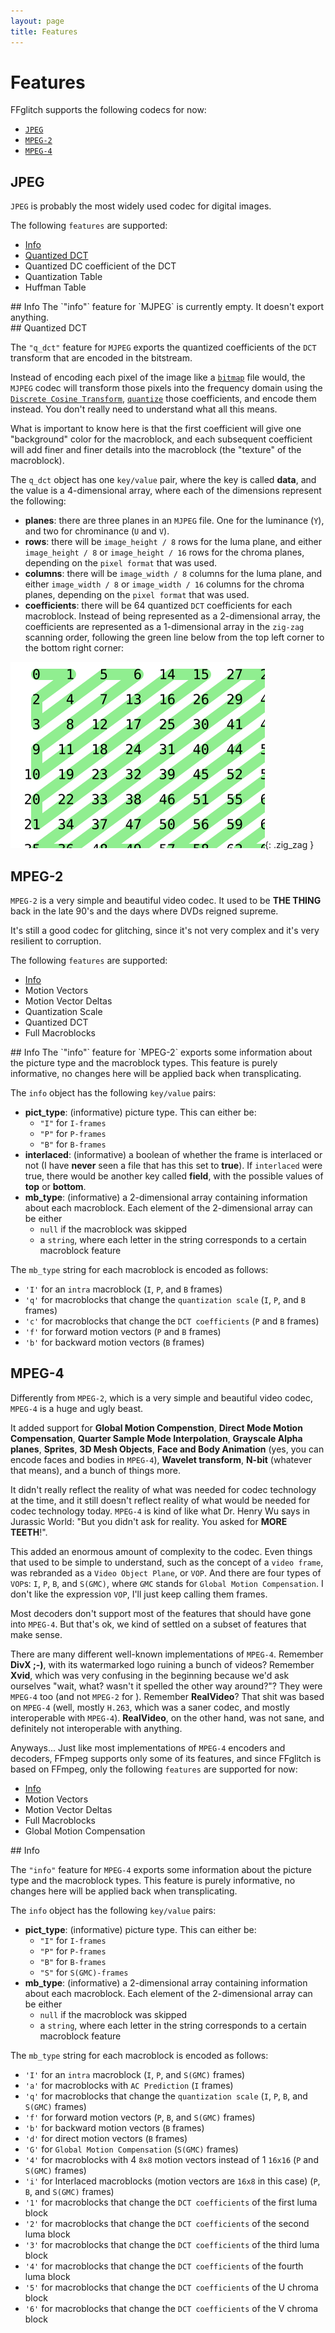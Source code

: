 ```yaml
---
layout: page
title: Features
---
```


# Features

FFglitch supports the following codecs for now:
- [`JPEG`](https://en.wikipedia.org/wiki/JPEG)
- [`MPEG-2`](https://en.wikipedia.org/wiki/MPEG-2)
- [`MPEG-4`](https://en.wikipedia.org/wiki/MPEG-4)

## JPEG

`JPEG` is probably the most widely used codec for digital images.

The following `features` are supported:
* [Info](#mjpeg-info)
* [Quantized DCT](#mjpeg-q_dct)
* Quantized DC coefficient of the DCT
* Quantization Table
* Huffman Table

<div id="mjpeg-info"></div>
## Info
The `"info"` feature for `MJPEG` is currently empty. It doesn't export anything.

<div id="mjpeg-q_dct"></div>
## Quantized DCT

The `"q_dct"` feature for `MJPEG` exports the quantized coefficients of
the `DCT` transform that are encoded in the bitstream.

Instead of encoding each pixel of the image like a
[`bitmap`](https://en.wikipedia.org/wiki/BMP_file_format) file would,
the `MJPEG` codec will transform those pixels into the frequency domain
using the
[`Discrete Cosine Transform`](https://en.wikipedia.org/wiki/Discrete_cosine_transform),
[`quantize`](https://en.wikipedia.org/wiki/Quantization_%28signal_processing%29)
those coefficients, and encode them instead.
You don't really need to understand what all this means.

What is important to know here is that the first coefficient will give
one "background" color for the macroblock, and each subsequent
coefficient will add finer and finer details into the macroblock (the
"texture" of the macroblock).

The `q_dct` object has one `key/value` pair, where the key is called
**data**, and the value is a 4-dimensional array, where each of the
dimensions represent the following:
* **planes**: there are three planes in an `MJPEG` file. One for the
  luminance (`Y`), and two for chrominance (`U` and `V`).
* **rows**: there will be `image_height / 8` rows for the luma plane,
  and either `image_height / 8` or `image_height / 16` rows for the
  chroma planes, depending on the `pixel format` that was used.
* **columns**: there will be `image_width / 8` columns for the luma
  plane, and either `image_width / 8` or `image_width / 16` columns for
  the chroma planes, depending on the `pixel format` that was used.
* **coefficients**: there will be 64 quantized `DCT` coefficients for
  each macroblock. Instead of being represented as a 2-dimensional
  array, the coefficients are represented as a 1-dimensional array in
  the `zig-zag` scanning order, following the green line below from the
  top left corner to the bottom right corner:

![empty JPEG](/assets/images/zigzag.svg){: .zig_zag }

## MPEG-2

`MPEG-2` is a very simple and beautiful video codec. It used to be
**THE THING** back in the late 90's and the days where DVDs reigned
supreme.

It's still a good codec for glitching, since it's not very complex and
it's very resilient to corruption.

The following `features` are supported:
* [Info](#mpeg2-info)
* Motion Vectors
* Motion Vector Deltas
* Quantization Scale
* Quantized DCT
* Full Macroblocks

<div id="mpeg2-info"></div>
## Info
The `"info"` feature for `MPEG-2` exports some information about the
picture type and the macroblock types. This feature is purely
informative, no changes here will be applied back when transplicating.

The `info` object has the following `key/value` pairs:
* **pict_type**: (informative)
  picture type. This can either be:
  * `"I"` for `I-frames`
  * `"P"` for `P-frames`
  * `"B"` for `B-frames`
* **interlaced**: (informative)
  a boolean of whether the frame is interlaced or not (I have **never**
  seen a file that has this set to **true**). If `interlaced` were
  true, there would be another key called **field**, with the possible
  values of **top** or **bottom**.
* **mb_type**: (informative)
  a 2-dimensional array containing information about each macroblock.
  Each element of the 2-dimensional array can be either
  * `null` if the macroblock was skipped
  * a `string`, where each letter in the string corresponds to a
    certain macroblock feature

The `mb_type` string for each macroblock is encoded as follows:
  * `'I'` for an `intra` macroblock (`I`, `P`, and `B` frames)
  * `'q'` for macroblocks that change the `quantization scale` (`I`, `P`, and `B` frames)
  * `'c'` for macroblocks that change the `DCT coefficients` (`P` and `B` frames)
  * `'f'` for forward motion vectors (`P` and `B` frames)
  * `'b'` for backward motion vectors (`B` frames)

## MPEG-4

Differently from `MPEG-2`, which is a very simple and beautiful video
codec, `MPEG-4` is a huge and ugly beast.

It added support for
**Global Motion Compenstion**,
**Direct Mode Motion Compensation**,
**Quarter Sample Mode Interpolation**,
**Grayscale Alpha planes**,
**Sprites**,
**3D Mesh Objects**,
**Face and Body Animation** (yes, you can encode faces and bodies in `MPEG-4`),
**Wavelet transform**,
**N-bit** (whatever that means),
and a bunch of things more.

It didn't really reflect the reality of what was needed for codec
technology at the time, and it still doesn't reflect reality of what
would be needed for codec technology today. `MPEG-4` is kind of like
what Dr. Henry Wu says in Jurassic World:
"But you didn't ask for reality. You asked for **MORE TEETH**!".

This added an enormous amount of complexity to the codec.
Even things that used to be simple to understand, such as the concept
of a `video frame`, was rebranded as a `Video Object Plane`, or `VOP`.
And there are four types of `VOP`s: `I`, `P`, `B`, and `S(GMC)`, where
`GMC` stands for `Global Motion Compensation`.
I don't like the expression `VOP`, I'll just keep calling them frames.

Most decoders don't support most of the features that should have gone
into `MPEG-4`. But that's ok, we kind of settled on a subset of
features that make sense.

There are many different well-known implementations of `MPEG-4`.
Remember **DivX ;-)**, with its watermarked logo ruining a bunch of
videos? Remember **Xvid**, which was very confusing in the beginning
because we'd ask ourselves "wait, what? wasn't it spelled the other way
around?"? They were `MPEG-4` too (and not `MPEG-2` for </pun>).
Remember **RealVideo**? That shit was based on `MPEG-4` (well, mostly
`H.263`, which was a saner codec, and mostly interoperable with `MPEG-4`).
**RealVideo**, on the other hand, was not sane, and definitely not
interoperable with anything.

Anyways... Just like most implementations of `MPEG-4` encoders and
decoders, FFmpeg supports only some of its features, and since FFglitch
is based on FFmpeg, only the following `features` are supported for now:
* [Info](#mpeg4-info)
* Motion Vectors
* Motion Vector Deltas
* Full Macroblocks
* Global Motion Compensation

<div id="mpeg4-info"></div>
## Info

The `"info"` feature for `MPEG-4` exports some information about the
picture type and the macroblock types. This feature is purely
informative, no changes here will be applied back when transplicating.

The `info` object has the following `key/value` pairs:
* **pict_type**: (informative)
  picture type. This can either be:
  * `"I"` for `I-frames`
  * `"P"` for `P-frames`
  * `"B"` for `B-frames`
  * `"S"` for `S(GMC)-frames`
* **mb_type**: (informative)
  a 2-dimensional array containing information about each macroblock.
  Each element of the 2-dimensional array can be either
  * `null` if the macroblock was skipped
  * a `string`, where each letter in the string corresponds to a
    certain macroblock feature

The `mb_type` string for each macroblock is encoded as follows:
  * `'I'` for an `intra` macroblock (`I`, `P`, and `S(GMC)` frames)
  * `'a'` for macroblocks with `AC Prediction` (`I` frames)
  * `'q'` for macroblocks that change the `quantization scale` (`I`, `P`, `B`, and `S(GMC)` frames)
  * `'f'` for forward motion vectors (`P`, `B`, and `S(GMC)` frames)
  * `'b'` for backward motion vectors (`B` frames)
  * `'d'` for direct motion vectors (`B` frames)
  * `'G'` for `Global Motion Compensation` (`S(GMC)` frames)
  * `'4'` for macroblocks with 4 `8x8` motion vectors instead of 1 `16x16` (`P` and `S(GMC)` frames)
  * `'i'` for Interlaced macroblocks (motion vectors are `16x8` in this case) (`P`, `B`, and `S(GMC)` frames)
  * `'1'` for macroblocks that change the `DCT coefficients` of the first luma block
  * `'2'` for macroblocks that change the `DCT coefficients` of the second luma block
  * `'3'` for macroblocks that change the `DCT coefficients` of the third luma block
  * `'4'` for macroblocks that change the `DCT coefficients` of the fourth luma block
  * `'5'` for macroblocks that change the `DCT coefficients` of the U chroma block
  * `'6'` for macroblocks that change the `DCT coefficients` of the V chroma block

